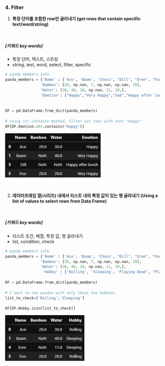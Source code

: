 ### 4. Filter


1. **특정 단어를 포함한 row만 골라내기 (get rows that contain specific text/word/string)**  


<br/>  


##### [키워드 key words]  
  - 특정 단어, 텍스트, 스트링
  - string, test, word, select, filter, specific


```python
# panda members info
panda_members = {'Name' : ['Ace', 'Baam', 'Choco', "Dill", "Eren", "Foo"],
                'Bamboo': [20, np.nan, 7, np.nan, np.nan, 20],
                'Water': [30, 40, 10, np.nan, 11, 20,],
                'Emotion': ["Happy","Very Happy","Sad","Happy after lunch","So so","Very Happy"]}


DF = pd.DataFrame.from_dict(panda_members)

# using str.contains method, filter out rows with text "Happy"
DF[DF.Emotion.str.contains("Happy")]

```


![assign_col](/assets/04.Filter/filter_specific_word.png)  


<br/>  


2. **데이터프레임 열(시리즈) 내에서 리스트 내의 특정 값이 있는 행 골라내기 (Using a list of values to select rows from Data Frame)**



<br/>  


##### [키워드 key words]  
  - 리스트 조건, 배열, 특정 값, 행 골라내기
  - list, condition, check


```python
# panda members info
panda_members = {'Name' : ['Ace', 'Baam', 'Choco', "Dill", "Eren", "Foo"],
                'Bamboo': [20, np.nan, 7, np.nan, np.nan, 20],
                'Water': [30, 40, 10, np.nan, 11, 20,],
                 'Hobby' : ['Rolling', 'Sleeping', 'Playing Dead', "Playing Dead", "Sleeping", "Rolling"]}

DF = pd.DataFrame.from_dict(panda_members)

# I want to see pandas with only these two hobbies
list_to_check=['Rolling','Sleeping']

DF[DF.Hobby.isin(list_to_check)]

```


![assign_col](/assets/04.Filter/pd_isin.png)  


<br/>  

